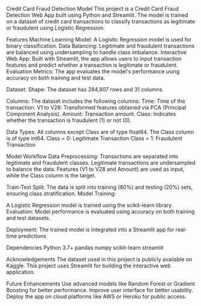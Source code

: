 Credit Card Fraud Detection Model
This project is a Credit Card Fraud Detection Web App built using Python and Streamlit. The model is trained on a dataset of credit card transactions to classify transactions as legitimate or fraudulent using Logistic Regression.


Features
Machine Learning Model: A Logistic Regression model is used for binary classification.
Data Balancing: Legitimate and fraudulent transactions are balanced using undersampling to handle class imbalance.
Interactive Web App: Built with Streamlit, the app allows users to input transaction features and predict whether a transaction is legitimate or fraudulent.
Evaluation Metrics: The app evaluates the model's performance using accuracy on both training and test data.


Dataset:
Shape: The dataset has 284,807 rows and 31 columns.

Columns: The dataset includes the following columns:
Time: Time of the transaction.
V1 to V28: Transformed features obtained via PCA (Principal Component Analysis).
Amount: Transaction amount.
Class: Indicates whether the transaction is fraudulent (1) or not (0).

Data Types:
All columns except Class are of type float64.
The Class column is of type int64.
Class = 0: Legitimate Transaction
Class = 1: Fraudulent Transaction

Model Workflow
Data Preprocessing:
Transactions are separated into legitimate and fraudulent classes.
Legitimate transactions are undersampled to balance the data.
Features (V1 to V28 and Amount) are used as input, while the Class column is the target.

Train-Test Split:
The data is split into training (80%) and testing (20%) sets, ensuring class stratification.
Model Training:

A Logistic Regression model is trained using the scikit-learn library.
Evaluation:
Model performance is evaluated using accuracy on both training and test datasets.

Deployment:
The trained model is integrated into a Streamlit app for real-time predictions

Dependencies
Python 3.7+
pandas
numpy
scikit-learn
streamlit

Acknowledgements
The dataset used in this project is publicly available on Kaggle.
This project uses Streamlit for building the interactive web application.

Future Enhancements
Use advanced models like Random Forest or Gradient Boosting for better performance.
Improve user interface for better usability.
Deploy the app on cloud platforms like AWS or Heroku for public access.
